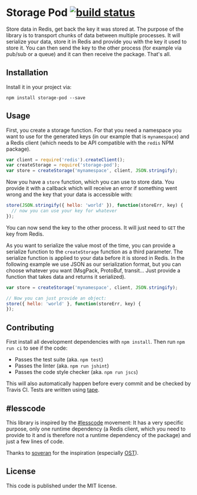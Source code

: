 # Storage Pod [![build status](https://travis-ci.org/moonglum/storage-pod.svg)](https://travis-ci.org/moonglum/storage-pod)

Store data in Redis, get back the key it was stored at. The purpose of the library is to transport chunks of data between multiple processes. It will serialize your data, store it in Redis and provide you with the key it used to store it. You can then send the key to the other process (for example via pub/sub or a queue) and it can then receive the package. That's all.

## Installation

Install it in your project via:

```
npm install storage-pod --save
```

## Usage

First, you create a storage function. For that you need a namespace you want to use for the generated keys (in our example that is `mynamespace`) and a Redis client (which needs to be API compatible with the `redis` NPM package).

```js
var client = require('redis').createClient();
var createStorage = require('storage-pod');
var store = createStorage('mynamespace', client, JSON.stringify);
```

Now you have a `store` function, which you can use to store data. You provide it with a callback which will receive an error if something went wrong and the key that your data is accessible with:

```js
store(JSON.stringify({ hello: 'world' }), function(storeErr, key) {
  // now you can use your key for whatever
});
```

You can now send the key to the other process. It will just need to `GET` the key from Redis.

As you want to serialize the value most of the time, you can provide a serialize function to the `createStorage` function as a third parameter. The serialize function is applied to your data before it is stored in Redis. In the following example we use JSON as our serialization format, but you can choose whatever you want (MsgPack, ProtoBuf, transit... Just provide a function that takes data and returns it serialized).

```js
var store = createStorage('mynamespace', client, JSON.stringify);

// Now you can just provide an object:
store({ hello: 'world' }, function(storeErr, key) {
});
```

## Contributing

First install all development dependencies with `npm install`. Then run `npm run ci` to see if the code:

* Passes the test suite (aka. `npm test`)
* Passes the linter (aka. `npm run jshint`)
* Passes the code style checker (aka. `npm run jscs`)

This will also automatically happen before every commit and be checked by Travis CI. Tests are written using [tape](https://github.com/substack/tape).

## #lesscode

This library is inspired by the [\#lesscode](http://lesscode.is) movement: It has a very specific purpose, only one runtime dependency (a Redis client, which you need to provide to it and is therefore not a runtime dependency of the package) and just a few lines of code.

Thanks to [soveran](http://github.com/soveran) for the inspiration (especially [OST](https://github.com/soveran/ost)).

## License

This code is published under the MIT license.
